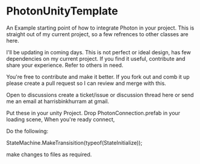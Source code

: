 # PhotonUnityTemplate

An Example starting point of how to integrate Photon in your project. This is straight out of my current project, so a few refrences to other classes are here.

I'll be updating in coming days. This is not perfect or ideal design, has few dependencies on my current project. If you find it useful, contribute and share your experience.
Refer to others in need.

You're free to contribute and make it better. If you fork out and comb it up please create a pull request so I can review and merge with this.


Open to discussions create a ticket/issue or discussion thread here or send me an email at harrisbinkhurram at gmail.


Put these in your unity Project. Drop PhotonConnection.prefab in your loading scene, When you're ready connect,

Do the following:

StateMachine.MakeTransisition(typeof(StateInitialize));

make changes to files as required.
